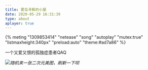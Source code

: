 ```yaml
---
title: 雾岛寻枫的小屋
date: 2020-05-29 16:31:39
type: about
aplayer: true
---
```


{% meting "1309853414" "netease" "song" "autoplay" "mutex:true" "listmaxheight:340px" "preload:auto" "theme:#ad7a86"    %}

一个又爱又恨的孤独症患者QAQ

![](https://api.addesp.com/image/wallpaper/acg?useless=0)_随机来一张二次元美图，刷新一下呗_

